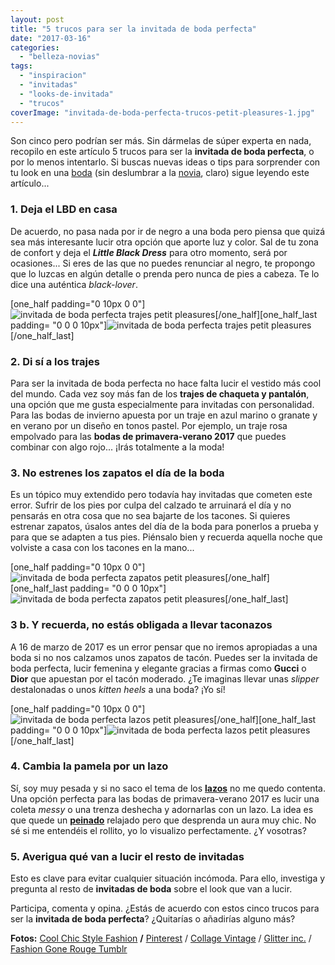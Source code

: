 ```yaml
---
layout: post
title: "5 trucos para ser la invitada de boda perfecta"
date: "2017-03-16"
categories: 
  - "belleza-novias"
tags: 
  - "inspiracion"
  - "invitadas"
  - "looks-de-invitada"
  - "trucos"
coverImage: "invitada-de-boda-perfecta-trucos-petit-pleasures-1.jpg"
---
```


Son cinco pero podrían ser más. Sin dármelas de súper experta en nada, recopilo en este artículo 5 trucos para ser la **invitada de boda perfecta**, o por lo menos intentarlo. Si buscas nuevas ideas o tips para sorprender con tu look en una [boda](https://petitpleasures.com/bodas/) (sin deslumbrar a la [novia](https://petitpleasures.com/vestidos/), claro) sigue leyendo este artículo...

### 1\. Deja el LBD en casa

De acuerdo, no pasa nada por ir de negro a una boda pero piensa que quizá sea más interesante lucir otra opción que aporte luz y color. Sal de tu zona de confort y deja el **_Little Black Dress_** para otro momento, será por ocasiones... Si eres de las que no puedes renunciar al negro, te propongo que lo luzcas en algún detalle o prenda pero nunca de pies a cabeza. Te lo dice una auténtica _black-lover_.

\[one\_half padding="0 10px 0 0"\]![invitada de boda perfecta trajes petit pleasures](/images/invitada-de-boda-perfecta-trucos-trajes-petit-pleasures-1.jpg)\[/one\_half\]\[one\_half\_last padding= "0 0 0 10px"\]![invitada de boda perfecta trajes petit pleasures](/images/invitada-de-boda-perfecta-trucos-trajes-petit-pleasures-2.jpg)\[/one\_half\_last\]

### 2\. Di sí a los trajes

Para ser la invitada de boda perfecta no hace falta lucir el vestido más cool del mundo. Cada vez soy más fan de los **trajes de chaqueta y pantalón**, una opción que me gusta especialmente para invitadas con personalidad. Para las bodas de invierno apuesta por un traje en azul marino o granate y en verano por un diseño en tonos pastel. Por ejemplo, un traje rosa empolvado para las **bodas de primavera-verano 2017** que puedes combinar con algo rojo... ¡Irás totalmente a la moda!

### 3\. No estrenes los zapatos el día de la boda

Es un tópico muy extendido pero todavía hay invitadas que cometen este error. Sufrir de los pies por culpa del calzado te arruinará el día y no pensarás en otra cosa que no sea bajarte de los tacones. Si quieres estrenar zapatos, úsalos antes del día de la boda para ponerlos a prueba y para que se adapten a tus pies. Piénsalo bien y recuerda aquella noche que volviste a casa con los tacones en la mano...

\[one\_half padding="0 10px 0 0"\]![invitada de boda perfecta zapatos petit pleasures](/images/invitada-de-boda-perfecta-trucos-zapatos-petit-pleasures-1.jpg)\[/one\_half\]\[one\_half\_last padding= "0 0 0 10px"\]![invitada de boda perfecta zapatos petit pleasures](/images/invitada-de-boda-perfecta-trucos-zapatos-petit-pleasures-2.jpg)\[/one\_half\_last\]

### 3 b. Y recuerda, no estás obligada a llevar taconazos

A 16 de marzo de 2017 es un error pensar que no iremos apropiadas a una boda si no nos calzamos unos zapatos de tacón. Puedes ser la invitada de boda perfecta, lucir femenina y elegante gracias a firmas como **Gucci** o **Dior** que apuestan por el tacón moderado. ¿Te imaginas llevar unas _slipper_ destalonadas o unos _kitten heels_ a una boda? ¡Yo sí!

\[one\_half padding="0 10px 0 0"\]![invitada de boda perfecta lazos petit pleasures](/images/invitada-de-boda-perfecta-trucos-lazos-petit-pleasures-1.jpg)\[/one\_half\]\[one\_half\_last padding= "0 0 0 10px"\]![invitada de boda perfecta lazos petit pleasures](/images/invitada-de-boda-perfecta-trucos-lazos-petit-pleasures-2.jpg)\[/one\_half\_last\]

### 4\. Cambia la pamela por un lazo

Sí, soy muy pesada y si no saco el tema de los [**lazos**](https://petitpleasures.com/lazos-para-el-pelo/) no me quedo contenta. Una opción perfecta para las bodas de primavera-verano 2017 es lucir una coleta _messy_ o una trenza deshecha y adornarlas con un lazo. La idea es que quede un [**peinado**](https://petitpleasures.com/belleza/) relajado pero que desprenda un aura muy chic. No sé si me entendéis el rollito, yo lo visualizo perfectamente. ¿Y vosotras?

### 5\. Averigua qué van a lucir el resto de invitadas

Esto es clave para evitar cualquier situación incómoda. Para ello, investiga y pregunta al resto de **invitadas de boda** sobre el look que van a lucir.

Participa, comenta y opina. ¿Estás de acuerdo con estos cinco trucos para ser la **invitada de boda perfecta**? ¿Quitarías o añadirías alguno más?

**Fotos:** [Cool Chic Style Fashion](http://www.coolchicstylefashion.com/2016/09/runway-altuzarra-spring-2017-ready-to.html) **/** [Pinterest](https://es.pinterest.com/) / [Collage Vintage](http://www.collagevintage.com/) / [Glitter inc.](http://glitterinc.com/) / [Fashion Gone Rouge Tumblr](http://fashiion-gone-rouge.tumblr.com/)
